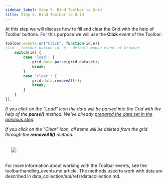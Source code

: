 ```yaml
---
sidebar_label: Step 5. Bind Toolbar to Grid
title: Step 5. Bind Toolbar to Grid
---          
```


At this step we will discuss how to fill and clear the Grid with the help of Toolbar buttons. For this purpose we will use the <b>Click</b> event of the Toolbar:

~~~js
toolbar.events.on("Click", function(id,e){ 
//id - toolbar button id, e - default mouse event of browser
	switch(id) {
        case 'load': {
            grid.data.parse(grid_dataset); 
            break;
        }
        case 'clear': {
            grid.data.removeAll(); 
            break;
        }
    }
});
~~~

<i>If you click on the "Load" icon the data will be parsed into the Grid with the help of the <b>parse()</b> method. We've already [prepared the data set in the previous step](tutorial/basic_application/step4.md).</i>

<i>If you click on the "Clear" icon, all items will be deleted from the grid through the <b>removeAll()</b> method.</i>

<img style="margin: 19px" src="tutorial/basic_application/bind_toolbar_grid.png"/>

For more information about working with the Toolbar events, see the toolbar/handling_events.md article. The methods used to work with data are described in data_collection/api/refs/datacollection.md.

<div id="tutorial_step">
    <a id="next_step" href="tutorial/basic_application/step6.md"></a>
</div>



